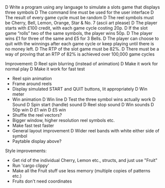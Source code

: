 D Write a program using any language to simulate a slots game that displays three symbols
D The command line must be used for the user interface
D The result of every game cycle must be random
D The reel symbols must be Cherry, Bell, Lemon, Orange, Star & No. 7 (ascii art please)
D The player starts with £100 credit, with each game cycle costing 20p.
D If the slot game “rolls” two of the same symbols, the player wins 50p.
D The player wins £1 for three of the same and £5 for 3 Bells.
D The player can choose to quit with the winnings after each game cycle or keep playing until there is no money left.
D The RTP of the slot game must be 82%.
D There must be a way of proving that an RTP of 82% is achieved over 100,000 game cycles 

Improvement:
D Reel spin blurring (instead of animation)
	D Make it work for normal play
	D Make it work for fast test
- Reel spin animation
- Frame around reels
- Display simulated START and QUIT buttons, lit appropriately
D Win meter
- Win animation
D Win line
D Test the three symbol wins actually work
D Sound
	D Spin start (handle) sound
	D Reel stop sound
	D Win sounds
		D 50p win
		D £1 win
		D £5 win
- Shuffle the reel vectors?
- Bigger window, higher resolution reel symbols etc.
- Make fast test faster
- General layout improvement
D Wider reel bands with white either side of symbol
- Paytable display above?

Style improvements:
- Get rid of the individual Cherry, Lemon etc., structs, and just use "Fruit"
- Run 'cargo clippy'
- Make all the Fruit stuff use less memory (multiple copies of patterns etc.)
- Fruits don't need coordinates








